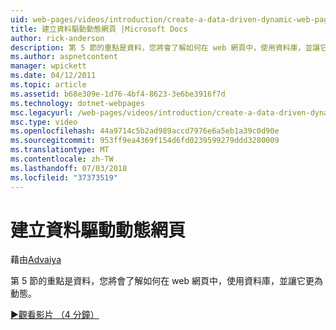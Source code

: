 ```yaml
---
uid: web-pages/videos/introduction/create-a-data-driven-dynamic-web-page
title: 建立資料驅動動態網頁 |Microsoft Docs
author: rick-anderson
description: 第 5 節的重點是資料，您將會了解如何在 web 網頁中，使用資料庫，並讓它更為動態。
ms.author: aspnetcontent
manager: wpickett
ms.date: 04/12/2011
ms.topic: article
ms.assetid: b68e309e-1d76-4bf4-8623-3e6be3916f7d
ms.technology: dotnet-webpages
msc.legacyurl: /web-pages/videos/introduction/create-a-data-driven-dynamic-web-page
msc.type: video
ms.openlocfilehash: 44a9714c5b2ad989accd7976e6a5eb1a39c0d90e
ms.sourcegitcommit: 953ff9ea4369f154d6fd0239599279ddd3280009
ms.translationtype: MT
ms.contentlocale: zh-TW
ms.lasthandoff: 07/03/2018
ms.locfileid: "37373519"
---
```

<a name="create-a-data-driven-dynamic-web-page"></a>建立資料驅動動態網頁
====================
藉由[Advaiya](https://twitter.com/Advaiyasolns)

第 5 節的重點是資料，您將會了解如何在 web 網頁中，使用資料庫，並讓它更為動態。

[&#9654;觀看影片 （4 分鐘）](https://channel9.msdn.com/Blogs/ASP-NET-Site-Videos/create-a-data-driven-dynamic-web-page)
